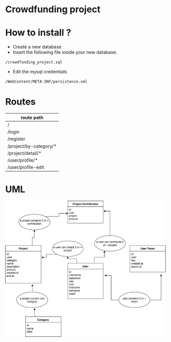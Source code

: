# Crowdfunding project

# How to install ?

* Create a new database
* Insert the following file inside your new database.

```
/crowdfunding_project.sql
```

* Edit the mysql credentials

```
/WebContent/META-INF/persistence.xml
```

# Routes

| route path
| ---
| /
| /login
| /register
| /project/by-category/*
| /project/detail/*
| /user/profile/*
| /user/profile-edit

# UML 

![](https://raw.githubusercontent.com/gnatty/mds-java-ee-project-crowdfunding/master/docs/img/crund.png)
